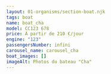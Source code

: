 ```yaml
---
layout: 01-organisms/section-boat.njk
tags: boat
name: boat_cha
model: CC123 678
price: À partir de 210 €/jour
engine: "123"
passengersNumber: infini
carousel_name: carousel_cha
boat_images: []
imageAlt: Photos du bateau "Cha"
---
```

